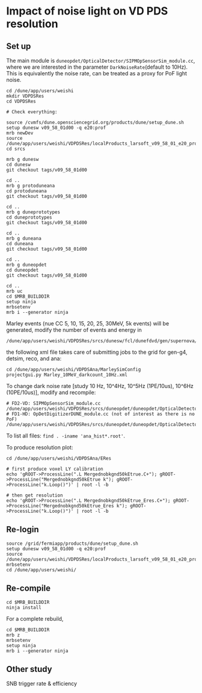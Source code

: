 # Impact of noise light on VD PDS resolution

## Set up

The main module is ```duneopdet/OpticalDetector/SIPMOpSensorSim_module.cc```, where we are interested in the parameter ```DarkNoiseRate```(default to 10Hz). This is equivalently the noise rate, can be treated as a proxy for PoF light noise.

```
cd /dune/app/users/weishi
mkdir VDPDSRes
cd VDPDSRes

# Check everything:

source /cvmfs/dune.opensciencegrid.org/products/dune/setup_dune.sh
setup dunesw v09_58_01d00 -q e20:prof
mrb newDev
source /dune/app/users/weishi/VDPDSRes/localProducts_larsoft_v09_58_01_e20_prof/setup
cd srcs

mrb g dunesw
cd dunesw
git checkout tags/v09_58_01d00

cd ..
mrb g protoduneana  
cd protoduneana
git checkout tags/v09_58_01d00

cd ..
mrb g duneprototypes  
cd duneprototypes
git checkout tags/v09_58_01d00

cd ..
mrb g duneana  
cd duneana
git checkout tags/v09_58_01d00

cd ..
mrb g duneopdet
cd duneopdet
git checkout tags/v09_58_01d00

cd ..
mrb uc
cd $MRB_BUILDDIR
setup ninja
mrbsetenv
mrb i --generator ninja
```

Marley events (nue CC 5, 10, 15, 20, 25, 30MeV, 5k events) will be generated, modify the number of events and energy in
```
/dune/app/users/weishi/VDPDSRes/srcs/dunesw/fcl/dunefdvd/gen/supernova/prodmarley_nue_mono10_dunevd10kt_1x8x14_3view_30deg.fcl
```

the following xml file takes care of submitting jobs to the grid for gen-g4, detsim, reco, and ana:
```
cd /dune/app/users/weishi/VDPDSAna/MarleySimConfig
projectgui.py Marley_10MeV_darkcount_10Hz.xml
```

To change dark noise rate [study 10 Hz, 10^4Hz, 10^5Hz (1PE/10us), 10^6Hz (10PE/10us)], modify and recompile:
```
# FD2-VD: SIPMOpSensorSim_module.cc
/dune/app/users/weishi/VDPDSRes/srcs/duneopdet/duneopdet/OpticalDetector/SIPMOpSensorSim.fcl
# FD1-HD: OpDetDigitizerDUNE_module.cc (not of interest as there is no PoF)
/dune/app/users/weishi/VDPDSRes/srcs/duneopdet/duneopdet/OpticalDetector/opticaldetectormodules_dune.fcl
```

To list all files: ```find . -iname 'ana_hist*.root'```.

To produce resolution plot:
```
cd /dune/app/users/weishi/VDPDSAna/ERes

# first produce voxel LY calibration
echo 'gROOT->ProcessLine(".L Mergednobkgnd50kEtrue.C+"); gROOT->ProcessLine("Mergednobkgnd50kEtrue k"); gROOT->ProcessLine("k.Loop()")' | root -l -b

# then get resolution
echo 'gROOT->ProcessLine(".L Mergednobkgnd50kEtrue_Eres.C+"); gROOT->ProcessLine("Mergednobkgnd50kEtrue_Eres k"); gROOT->ProcessLine("k.Loop()")' | root -l -b
```

## Re-login
```
source /grid/fermiapp/products/dune/setup_dune.sh
setup dunesw v09_58_01d00 -q e20:prof
source /dune/app/users/weishi/VDPDSRes/localProducts_larsoft_v09_58_01_e20_prof/setup
mrbsetenv
cd /dune/app/users/weishi/
```

## Re-compile

```
cd $MRB_BUILDDIR
ninja install
```

For a complete rebuild,
```
cd $MRB_BUILDDIR
mrb z
mrbsetenv
setup ninja
mrb i --generator ninja
```


## Other study

SNB trigger rate & efficiency
